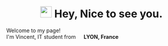 <h1 align="center"><img src="https://emojis.slackmojis.com/emojis/images/1531849430/4246/blob-sunglasses.gif?1531849430" width="30"/> Hey, Nice to see you.</h1>
 
<p>Welcome to my page! </br> I'm Vincent, IT student from <img src="https://cdn-icons-png.flaticon.com/512/197/197560.png" width="13"/> <b>LYON, France</b> </p>
